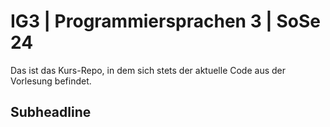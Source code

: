 # IG3 | Programmiersprachen 3 | SoSe 24

Das ist das Kurs-Repo, in dem sich stets der aktuelle Code aus der Vorlesung befindet.

## Subheadline